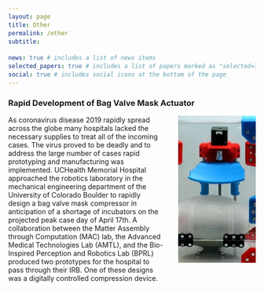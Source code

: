```yaml
---
layout: page
title: Other
permalink: /other
subtitle: 

news: true # includes a list of news items
selected_papers: true # includes a list of papers marked as "selected={true}"
social: true # includes social icons at the bottom of the page
---
```


### Rapid Development of Bag Valve Mask Actuator

<div style="display: flex;">
    <div style="flex: 2;padding-right: 30px;">
        As coronavirus disease 2019 rapidly spread across the globe many hospitals lacked the necessary supplies to treat all of the incoming cases. The virus proved to be deadly and to address the large number of cases rapid prototyping and manufacturing was implemented. UCHealth Memorial Hospital approached the robotics laboratory in the mechanical engineering department of the University of Colorado Boulder to rapidly design a bag valve mask compressor in anticipation of a shortage of incubators on the projected peak case day of April 17th. A collaboration between the Matter Assembly through Computation (MAC) lab, the Advanced Medical Technologies Lab (AMTL), and the Bio-Inspired Perception and Robotics Lab (BPRL) produced two prototypes for the hospital to pass through their IRB. One of these designs was a digitally controlled compression device.
    </div>
    <div style="flex: 1; margin-left: auto;">
        <img src="/assets/img/other/o1.jpg" alt="Image Description" style="width: 300px; height: 300px; object-fit: cover;">
    </div>
</div>
<br/><br/>